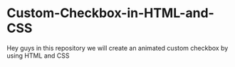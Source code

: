 # Custom-Checkbox-in-HTML-and-CSS
Hey guys in this repository we will create an animated custom checkbox by using HTML and CSS
